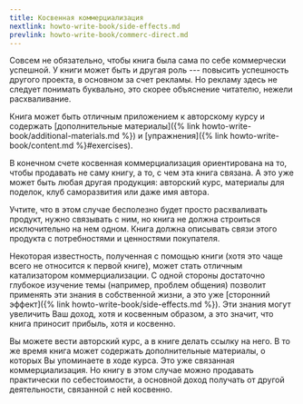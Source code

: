 ```yaml
---
title: Косвенная коммерциализация
nextlink: howto-write-book/side-effects.md
prevlink: howto-write-book/commerc-direct.md
---
```


Совсем не обязательно, чтобы книга была сама по себе коммерчески
успешной.  У книги может быть и другая роль --- повысить успешность
другого проекта, в основном за счет рекламы.  Но рекламу здесь не
следует понимать буквально, это скорее объяснение читателю, нежели
расхваливание.

Книга может быть отличным приложением к авторскому курсу и содержать
[дополнительные материалы]({% link
howto-write-book/additional-materials.md %}) и [упражнения]({% link
howto-write-book/content.md %}#exercises).

В конечном счете косвенная коммерциализация ориентирована на то, чтобы
продавать не саму книгу, а то, с чем эта книга связана.  А это уже
может быть любая другая продукция: авторский курс, материалы для
поделок, клуб саморазвития или даже имя автора.

Учтите, что в этом случае бесполезно будет просто расхваливать
продукт, нужно связывать с ним, но книга не должна строиться
исключительно на нем одном.  Книга должна описывать связи этого
продукта с потребностями и ценностями покупателя.

Некоторая известность, полученная с помощью книги (хотя это чаще всего
не относится к первой книге), может стать отличным катализатором
коммерциализации.  С одной стороны достаточно глубокое изучение темы
(например, проблем общения) позволит применять эти знания в
собственной жизни, а это уже [сторонний эффект]({% link
howto-write-book/side-effects.md %}).  Эти знания могут увеличить Ваш
доход, хотя и косвенным образом, а это значит, что книга приносит
прибыль, хотя и косвенно.

Вы можете вести авторский курс, а в книге делать ссылку на него.  В то
же время книга может содержать дополнительные материалы, о которых Вы
упоминаете в ходе курса.  Это уже связанная коммерциализация.  Но
книгу в этом случае можно продавать практически по себестоимости, а
основной доход получать от другой деятельности, связанной с ней
косвенно.
